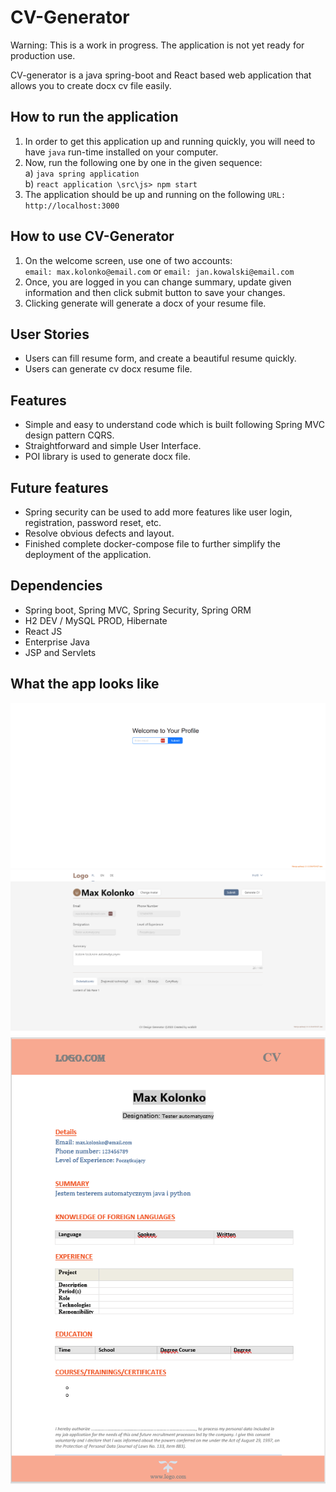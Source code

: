 # CV-Generator

Warning: This is a work in progress. The application is not yet ready for production use. <br />

CV-generator is a java spring-boot and React based web application that allows you to create docx cv file
easily.

## How to run the application

1. In order to get this application up and running quickly, you will need to have `java`  run-time installed
   on your computer.
2. Now, run the following one by one in the given sequence:<br />
   a) `java spring application`<br />
   b) `react application \src\js> npm start`<br />
3. The application should be up and running on the following `URL: http://localhost:3000`

## How to use CV-Generator

1. On the welcome screen, use one of two accounts:<br />
   `email: max.kolonko@email.com` or `email: jan.kowalski@email.com`<br />
2. Once, you are logged in you can change summary, update given information and then click submit button to save your
   changes.
3. Clicking generate will generate a docx of your resume file.

## User Stories

- Users can fill resume form, and create a beautiful resume quickly.
- Users can generate cv docx resume file.

## Features

- Simple and easy to understand code which is built following Spring MVC design pattern CQRS.
- Straightforward and simple User Interface.
- POI library is used to generate docx file.

## Future features

- Spring security can be used to add more features like user login, registration, password reset, etc.
- Resolve obvious defects and layout.
- Finished complete docker-compose file to further simplify the deployment of the application.

## Dependencies

- Spring boot, Spring MVC, Spring Security, Spring ORM
- H2 DEV / MySQL PROD, Hibernate
- React JS
- Enterprise Java
- JSP and Servlets

## What the app looks like

![screenshot1](https://raw.githubusercontent.com/wrafalit/cv-generate/master/file/cv%20generator.gif)
![screenshot1](file/app_screen.png)
![screenshot1](file/generated_cv.png)

